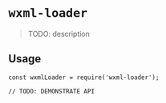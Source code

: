 # `wxml-loader`

> TODO: description

## Usage

```
const wxmlLoader = require('wxml-loader');

// TODO: DEMONSTRATE API
```
